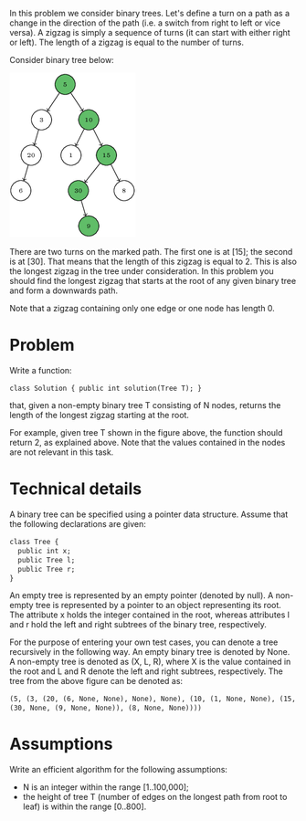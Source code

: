 In this problem we consider binary trees. Let's define a turn on a path as a change in the direction of the path (i.e. a switch from right to left or vice versa). A zigzag is simply a sequence of turns (it can start with either right or left). The length of a zigzag is equal to the number of turns.

Consider binary tree below:

![tlzz-1](https://github.com/FOXHOUNDER/edu-java/blob/main/codility-exercises/resources/images/tree-longest-zigzag-1.png?raw=true)

There are two turns on the marked path. The first one is at [15]; the second is at [30]. That means that the length of this zigzag is equal to 2. This is also the longest zigzag in the tree under consideration. In this problem you should find the longest zigzag that starts at the root of any given binary tree and form a downwards path.

Note that a zigzag containing only one edge or one node has length 0.

# Problem
Write a function:

    class Solution { public int solution(Tree T); }

that, given a non-empty binary tree T consisting of N nodes, returns the length of the longest zigzag starting at the root.

For example, given tree T shown in the figure above, the function should return 2, as explained above. Note that the values contained in the nodes are not relevant in this task.

# Technical details
A binary tree can be specified using a pointer data structure. Assume that the following declarations are given:

    class Tree {
      public int x;
      public Tree l;
      public Tree r;
    }

An empty tree is represented by an empty pointer (denoted by null). A non-empty tree is represented by a pointer to an object representing its root. The attribute x holds the integer contained in the root, whereas attributes l and r hold the left and right subtrees of the binary tree, respectively.

For the purpose of entering your own test cases, you can denote a tree recursively in the following way. An empty binary tree is denoted by None. A non-empty tree is denoted as (X, L, R), where X is the value contained in the root and L and R denote the left and right subtrees, respectively. The tree from the above figure can be denoted as:

    (5, (3, (20, (6, None, None), None), None), (10, (1, None, None), (15, (30, None, (9, None, None)), (8, None, None))))
  
# Assumptions
Write an efficient algorithm for the following assumptions:
- N is an integer within the range [1..100,000];
- the height of tree T (number of edges on the longest path from root to leaf) is within the range [0..800].
